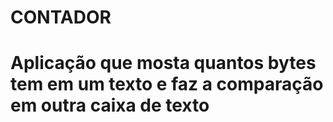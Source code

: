 # CONTADOR

# Aplicação que mosta quantos bytes tem em um texto e faz a comparação em outra caixa de texto
